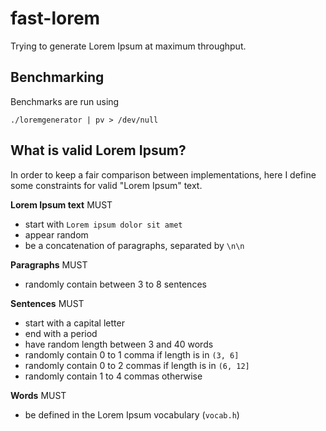 # fast-lorem

Trying to generate Lorem Ipsum at maximum throughput.

## Benchmarking

Benchmarks are run using
```
./loremgenerator | pv > /dev/null
```

## What is valid Lorem Ipsum?

In order to keep a fair comparison between implementations, here I define some constraints for valid "Lorem Ipsum" text.

**Lorem Ipsum text** MUST
- start with `Lorem ipsum dolor sit amet`
- appear random
- be a concatenation of paragraphs, separated by `\n\n`

**Paragraphs** MUST
- randomly contain between 3 to 8 sentences

**Sentences** MUST
- start with a capital letter
- end with a period
- have random length between 3 and 40 words
- randomly contain 0 to 1 comma if length is in `(3, 6]`
- randomly contain 0 to 2 commas if length is in `(6, 12]`
- randomly contain 1 to 4 commas otherwise

**Words** MUST
- be defined in the Lorem Ipsum vocabulary (`vocab.h`)
